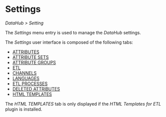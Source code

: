 # Settings  

*DataHub > Setting*

The *Settings* menu entry is used to manage the *DataHub* settings.

The *Settings* user interface is composed of the following tabs:
  - [ATTRIBUTES](./02a_Attributes.md)
  - [ATTRIBUTE SETS](./02b_AttributeSets.md)
  - [ATTRIBUTE GROUPS](./02c_AttributeGroups.md)
  - [ETL](./02d_ETL.md)
  - [CHANNELS](./02e_Channels.md)
  - [LANGUAGES](./02f_Languages.md)
  - [ETL PROCESSES](./02h_ETLProcesses.md)
  - [DELETED ATTRIBUTES](./02i_DeletedAttributes.md)
  - [HTML TEMPLATES](./02j_HTMLTemplates.md)

The *HTML TEMPLATES* tab is only displayed if the *HTML Templates for ETL* plugin is installed.

